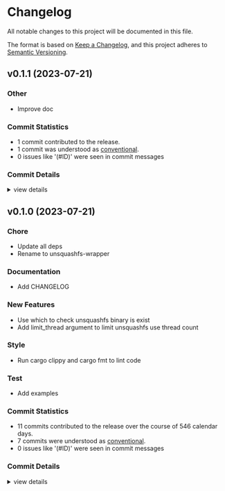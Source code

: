 # Changelog

All notable changes to this project will be documented in this file.

The format is based on [Keep a Changelog](https://keepachangelog.com/en/1.0.0/),
and this project adheres to [Semantic Versioning](https://semver.org/spec/v2.0.0.html).

## v0.1.1 (2023-07-21)

### Other

 - <csr-id-751361f8a84210f01b4d1114d53691a1e7f3c8b8/> Improve doc

### Commit Statistics

<csr-read-only-do-not-edit/>

 - 1 commit contributed to the release.
 - 1 commit was understood as [conventional](https://www.conventionalcommits.org).
 - 0 issues like '(#ID)' were seen in commit messages

### Commit Details

<csr-read-only-do-not-edit/>

<details><summary>view details</summary>

 * **Uncategorized**
    - Improve doc ([`751361f`](https://github.com/AOSC-Dev/distinst-squashfs/commit/751361f8a84210f01b4d1114d53691a1e7f3c8b8))
</details>

## v0.1.0 (2023-07-21)

<csr-id-d8334a1e81b9265a9287131b163dd9f3fa7056db/>
<csr-id-580476218a6e8bed2ee2d0539e85ce8a49fc3120/>
<csr-id-f032eb6d36080a26986fa8247612eac9d15a0c3b/>
<csr-id-9e99ed82ea8f2fd9f1140ad9c82690cb3505716f/>

### Chore

 - <csr-id-d8334a1e81b9265a9287131b163dd9f3fa7056db/> Update all deps
 - <csr-id-580476218a6e8bed2ee2d0539e85ce8a49fc3120/> Rename to unsquashfs-wrapper

### Documentation

 - <csr-id-3902080694bb8aa4b9d00590373b63a0b310a3c8/> Add CHANGELOG

### New Features

 - <csr-id-6ac44baefd49f43ecf74b18ea2b7b11d921dccaa/> Use which to check unsquashfs binary is exist
 - <csr-id-a5c59fe2f429ee9b57327b7423c5c70e14a63fe8/> Add limit_thread argument to limit unsquashfs use thread count

### Style

 - <csr-id-f032eb6d36080a26986fa8247612eac9d15a0c3b/> Run cargo clippy and cargo fmt to lint code

### Test

 - <csr-id-9e99ed82ea8f2fd9f1140ad9c82690cb3505716f/> Add examples

### Commit Statistics

<csr-read-only-do-not-edit/>

 - 11 commits contributed to the release over the course of 546 calendar days.
 - 7 commits were understood as [conventional](https://www.conventionalcommits.org).
 - 0 issues like '(#ID)' were seen in commit messages

### Commit Details

<csr-read-only-do-not-edit/>

<details><summary>view details</summary>

 * **Uncategorized**
    - Release unsquashfs-wrapper v0.1.0 ([`93adde2`](https://github.com/AOSC-Dev/distinst-squashfs/commit/93adde2a7a5e0ec8a82a12e45ecb713020349994))
    - Release unsquashfs-wrapper v0.1.0 ([`58b51ea`](https://github.com/AOSC-Dev/distinst-squashfs/commit/58b51ea5f683eb006d4f466984fb994b0c533548))
    - Add CHANGELOG ([`3902080`](https://github.com/AOSC-Dev/distinst-squashfs/commit/3902080694bb8aa4b9d00590373b63a0b310a3c8))
    - Update all deps ([`d8334a1`](https://github.com/AOSC-Dev/distinst-squashfs/commit/d8334a1e81b9265a9287131b163dd9f3fa7056db))
    - Rename to unsquashfs-wrapper ([`5804762`](https://github.com/AOSC-Dev/distinst-squashfs/commit/580476218a6e8bed2ee2d0539e85ce8a49fc3120))
    - Run cargo clippy and cargo fmt to lint code ([`f032eb6`](https://github.com/AOSC-Dev/distinst-squashfs/commit/f032eb6d36080a26986fa8247612eac9d15a0c3b))
    - Use which to check unsquashfs binary is exist ([`6ac44ba`](https://github.com/AOSC-Dev/distinst-squashfs/commit/6ac44baefd49f43ecf74b18ea2b7b11d921dccaa))
    - Add limit_thread argument to limit unsquashfs use thread count ([`a5c59fe`](https://github.com/AOSC-Dev/distinst-squashfs/commit/a5c59fe2f429ee9b57327b7423c5c70e14a63fe8))
    - Add examples ([`9e99ed8`](https://github.com/AOSC-Dev/distinst-squashfs/commit/9e99ed82ea8f2fd9f1140ad9c82690cb3505716f))
    - Remove tar feature ([`9377585`](https://github.com/AOSC-Dev/distinst-squashfs/commit/9377585c839336fcc1c50ab698e507e3740cb4d8))
    - Init ([`52514f5`](https://github.com/AOSC-Dev/distinst-squashfs/commit/52514f552029822f197d709f9e4bff55e60583fc))
</details>

